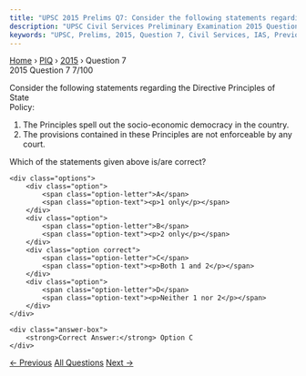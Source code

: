 ```yaml
---
title: "UPSC 2015 Prelims Q7: Consider the following statements regarding the Directive Pr..."
description: "UPSC Civil Services Preliminary Examination 2015 Question 7 with options and answer"
keywords: "UPSC, Prelims, 2015, Question 7, Civil Services, IAS, Previous Year Questions"
---
```


<nav class="breadcrumb">
    <a href="../../">Home</a>
    <span>›</span>
    <a href="../">PIQ</a>
    <span>›</span>
    <a href="./">2015</a>
    <span>›</span>
    <span>Question 7</span>
</nav>

<div class="question-header">
    <div class="question-meta">
        <span class="year-badge">2015</span>
        <span class="question-number">Question 7</span>
        <span class="progress">7/100</span>
    </div>
    <div class="progress-bar">
        <div class="progress-fill" style="width: 7.0%"></div>
    </div>
</div>

<div class="question-content">
    <div class="question-text">
        <p>Consider the following statements regarding the Directive Principles of State<br />
Policy:</p>
<ol>
<li>The Principles spell out the socio-economic democracy in the country.</li>
<li>The provisions contained in these Principles are not enforceable by any court.</li>
</ol>
<p>Which of the statements given above is/are correct?</p>
    </div>
    
    <div class="options">
        <div class="option">
            <span class="option-letter">A</span>
            <span class="option-text"><p>1 only</p></span>
        </div>
        <div class="option">
            <span class="option-letter">B</span>
            <span class="option-text"><p>2 only</p></span>
        </div>
        <div class="option correct">
            <span class="option-letter">C</span>
            <span class="option-text"><p>Both 1 and 2</p></span>
        </div>
        <div class="option">
            <span class="option-letter">D</span>
            <span class="option-text"><p>Neither 1 nor 2</p></span>
        </div>
    </div>

    <div class="answer-box">
        <strong>Correct Answer:</strong> Option C
    </div>
</div>

<div class="question-nav">
    <a href="../q006-which-one-of-the-following-pairs-of-states-of-indi/" class="nav-btn prev">← Previous</a>
    <a href="../" class="nav-btn center">All Questions</a>
    <a href="../q008-in-the-index-of-eight-core-industries-which-one-of/" class="nav-btn next">Next →</a>
</div>
